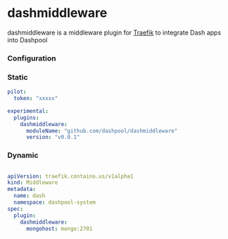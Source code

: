 # dashmiddleware
dashmiddleware is a middleware plugin for [Traefik](https://github.com/traefik/traefik) to integrate Dash apps into Dashpool

### Configuration

### Static

```yaml
pilot:
  token: "xxxxx"

experimental:
  plugins:
    dashmiddleware:
      moduleName: "github.com/dashpool/dashmiddleware"
      version: "v0.0.1"
```

### Dynamic


```yaml

apiVersion: traefik.containo.us/v1alpha1
kind: Middleware
metadata:
  name: dash
  namespace: dashpool-system
spec:
  plugin:
    dashmiddleware:
      mongohost: mongo:2701

```